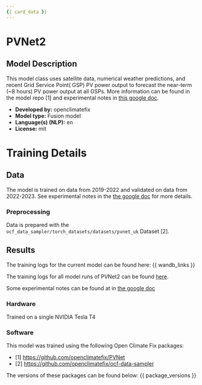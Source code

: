 ```yaml
---
{{ card_data }}
---
```







# PVNet2

## Model Description

<!-- Provide a longer summary of what this model is/does. -->
This model class uses satellite data, numerical weather predictions, and recent Grid Service Point( GSP) PV power output to forecast the near-term (~8 hours) PV power output at all GSPs. More information can be found in the model repo [1] and experimental notes in [this google doc](https://docs.google.com/document/d/1fbkfkBzp16WbnCg7RDuRDvgzInA6XQu3xh4NCjV-WDA/edit?usp=sharing).

- **Developed by:** openclimatefix
- **Model type:** Fusion model
- **Language(s) (NLP):** en
- **License:** mit


# Training Details

## Data

<!-- This should link to a Data Card, perhaps with a short stub of information on what the training data is all about as well as documentation related to data pre-processing or additional filtering. -->

The model is trained on data from 2019-2022 and validated on data from 2022-2023. See experimental notes in the [the google doc](https://docs.google.com/document/d/1fbkfkBzp16WbnCg7RDuRDvgzInA6XQu3xh4NCjV-WDA/edit?usp=sharing) for more details.


### Preprocessing

Data is prepared with the `ocf_data_sampler/torch_datasets/datasets/pvnet_uk` Dataset [2].


## Results

The training logs for the current model can be found here:
{{ wandb_links }}

The training logs for all model runs of PVNet2 can be found [here](https://wandb.ai/openclimatefix/pvnet2.1).

Some experimental notes can be found at in [the google doc](https://docs.google.com/document/d/1fbkfkBzp16WbnCg7RDuRDvgzInA6XQu3xh4NCjV-WDA/edit?usp=sharing)


### Hardware

Trained on a single NVIDIA Tesla T4

### Software

This model was trained using the following Open Climate Fix packages:

- [1] https://github.com/openclimatefix/PVNet
- [2] https://github.com/openclimatefix/ocf-data-sampler

The versions of these packages can be found below:
{{ package_versions }}
